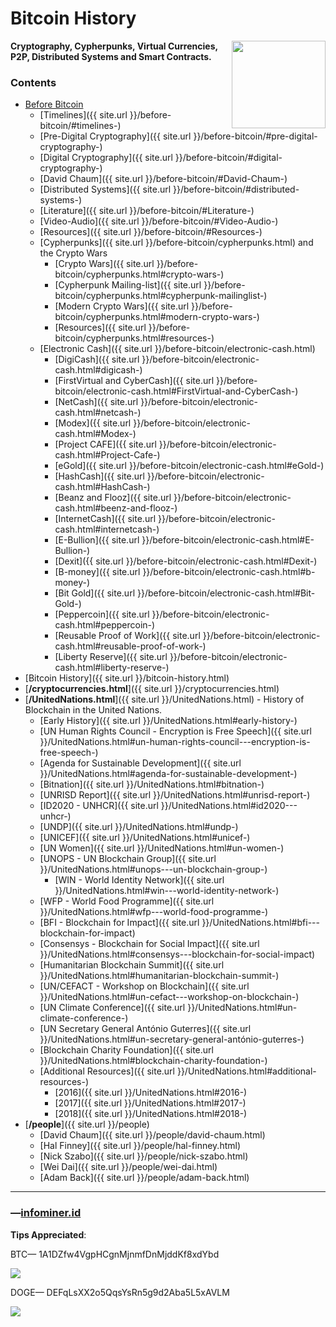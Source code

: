 # Bitcoin History
<a href="https://infominer.id"><img src="https://infominer.id/images/infominer.png" align="right" width="150" height="140"></a>
**Cryptography, Cypherpunks, Virtual Currencies, P2P, Distributed Systems and Smart Contracts.**



### Contents

* <a href="/before-bitcoin">Before Bitcoin</a>
  * [Timelines]({{ site.url }}/before-bitcoin/#timelines-)
  * [Pre-Digital Cryptography]({{ site.url }}/before-bitcoin/#pre-digital-cryptography-)
  * [Digital Cryptography]({{ site.url }}/before-bitcoin/#digital-cryptography-)
  * [David Chaum]({{ site.url }}/before-bitcoin/#David-Chaum-)
  * [Distributed Systems]({{ site.url }}/before-bitcoin/#distributed-systems-)
  * [Literature]({{ site.url }}/before-bitcoin/#Literature-)
  * [Video-Audio]({{ site.url }}/before-bitcoin/#Video-Audio-)
  * [Resources]({{ site.url }}/before-bitcoin/#Resources-)
  * [Cypherpunks]({{ site.url }}/before-bitcoin/cypherpunks.html) and the Crypto Wars
    * [Crypto Wars]({{ site.url }}/before-bitcoin/cypherpunks.html#crypto-wars-)
    * [Cypherpunk Mailing-list]({{ site.url }}/before-bitcoin/cypherpunks.html#cypherpunk-mailinglist-)
    * [Modern Crypto Wars]({{ site.url }}/before-bitcoin/cypherpunks.html#modern-crypto-wars-)
    * [Resources]({{ site.url }}/before-bitcoin/cypherpunks.html#resources-)
  * [Electronic Cash]({{ site.url }}/before-bitcoin/electronic-cash.html)
    * [DigiCash]({{ site.url }}/before-bitcoin/electronic-cash.html#digicash-)
    * [FirstVirtual and CyberCash]({{ site.url }}/before-bitcoin/electronic-cash.html#FirstVirtual-and-CyberCash-)
    * [NetCash]({{ site.url }}/before-bitcoin/electronic-cash.html#netcash-)
    * [Modex]({{ site.url }}/before-bitcoin/electronic-cash.html#Modex-)
    * [Project CAFE]({{ site.url }}/before-bitcoin/electronic-cash.html#Project-Cafe-)
    * [eGold]({{ site.url }}/before-bitcoin/electronic-cash.html#eGold-)
    * [HashCash]({{ site.url }}/before-bitcoin/electronic-cash.html#HashCash-)
    * [Beanz and Flooz]({{ site.url }}/before-bitcoin/electronic-cash.html#beenz-and-flooz-)
    * [InternetCash]({{ site.url }}/before-bitcoin/electronic-cash.html#internetcash-)
    * [E-Bullion]({{ site.url }}/before-bitcoin/electronic-cash.html#E-Bullion-)
    * [Dexit]({{ site.url }}/before-bitcoin/electronic-cash.html#Dexit-)
    * [B-money]({{ site.url }}/before-bitcoin/electronic-cash.html#b-money-)
    * [Bit Gold]({{ site.url }}/before-bitcoin/electronic-cash.html#Bit-Gold-)
    * [Peppercoin]({{ site.url }}/before-bitcoin/electronic-cash.html#peppercoin-)
    * [Reusable Proof of Work]({{ site.url }}/before-bitcoin/electronic-cash.html#reusable-proof-of-work-)
    * [Liberty Reserve]({{ site.url }}/before-bitcoin/electronic-cash.html#liberty-reserve-)
* [Bitcoin History]({{ site.url }}/bitcoin-history.html) 
* [**/cryptocurrencies.html**]({{ site.url }}/cryptocurrencies.html)
* [**/UnitedNations.html**]({{ site.url }}/UnitedNations.html) - History of Blockchain in the United Nations.
  * [Early History]({{ site.url }}/UnitedNations.html#early-history-)
  * [UN Human Rights Council - Encryption is Free Speech]({{ site.url }}/UnitedNations.html#un-human-rights-council---encryption-is-free-speech-)
  * [Agenda for Sustainable Development]({{ site.url }}/UnitedNations.html#agenda-for-sustainable-development-)
  * [Bitnation]({{ site.url }}/UnitedNations.html#bitnation-)
  * [UNRISD Report]({{ site.url }}/UnitedNations.html#unrisd-report-)
  * [ID2020 - UNHCR]({{ site.url }}/UnitedNations.html#id2020---unhcr-)
  * [UNDP]({{ site.url }}/UnitedNations.html#undp-)
  * [UNICEF]({{ site.url }}/UnitedNations.html#unicef-)
  * [UN Women]({{ site.url }}/UnitedNations.html#un-women-)
  * [UNOPS - UN Blockchain Group]({{ site.url }}/UnitedNations.html#unops---un-blockchain-group-)
    * [WIN - World Identity Network]({{ site.url }}/UnitedNations.html#win---world-identity-network-)  
  * [WFP - World Food Programme]({{ site.url }}/UnitedNations.html#wfp---world-food-programme-)
  * [BFI - Blockchain for Impact]({{ site.url }}/UnitedNations.html#bfi---blockchain-for-impact)
  * [Consensys - Blockchain for Social Impact]({{ site.url }}/UnitedNations.html#consensys---blockchain-for-social-impact)
  * [Humanitarian Blockchain Summit]({{ site.url }}/UnitedNations.html#humanitarian-blockchain-summit-)
  * [UN/CEFACT - Workshop on Blockchain]({{ site.url }}/UnitedNations.html#un-cefact---workshop-on-blockchain-)
  * [UN Climate Conference]({{ site.url }}/UnitedNations.html#un-climate-conference-)
  * [UN Secretary General António Guterres]({{ site.url }}/UnitedNations.html#un-secretary-general-antónio-guterres-)
  * [Blockchain Charity Foundation]({{ site.url }}/UnitedNations.html#blockchain-charity-foundation-)
  * [Additional Resources]({{ site.url }}/UnitedNations.html#additional-resources-)
    * [2016]({{ site.url }}/UnitedNations.html#2016-)
    * [2017]({{ site.url }}/UnitedNations.html#2017-)
    * [2018]({{ site.url }}/UnitedNations.html#2018-)
* [**/people**]({{ site.url }}/people)
  * [David Chaum]({{ site.url }}/people/david-chaum.html)
  * [Hal Finney]({{ site.url }}/people/hal-finney.html)
  * [Nick Szabo]({{ site.url }}/people/nick-szabo.html)
  * [Wei Dai]({{ site.url }}/people/wei-dai.html)
  * [Adam Back]({{ site.url }}/people/adam-back.html)

---

### —[infominer.id](https://infominer.id)

**Tips Appreciated**:

BTC— 1A1DZfw4VgpHCgnMjnmfDnMjddKf8xdYbd

![](https://imgur.com/yXLLm9Bl.png) 

DOGE— DEFqLsXX2o5QqsYsRn5g9d2Aba5L5xAVLM

![](https://i.imgur.com/0zBLoUP.png) 

